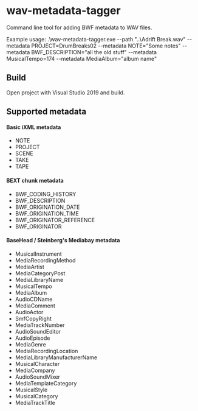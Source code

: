 # wav-metadata-tagger
Command line tool for adding BWF metadata to WAV files.

Example usage: .\wav-metadata-tagger.exe --path "..\Adrift Break.wav" --metadata PROJECT=DrumBreaks02 --metadata NOTE="Some notes" --metadata BWF_DESCRIPTION="all the old stuff" --metadata MusicalTempo=174 --metadata MediaAlbum="album name"

## Build
Open project with Visual Studio 2019 and build.

## Supported metadata
#### Basic iXML metadata
- NOTE
- PROJECT
- SCENE
- TAKE
- TAPE
#### BEXT chunk metadata
- BWF_CODING_HISTORY
- BWF_DESCRIPTION
- BWF_ORIGINATION_DATE
- BWF_ORIGINATION_TIME
- BWF_ORIGINATOR_REFERENCE
- BWF_ORIGINATOR
#### BaseHead / Steinberg's Mediabay metadata
- MusicalInstrument
- MediaRecordingMethod
- MediaArtist
- MediaCategoryPost
- MediaLibraryName
- MusicalTempo
- MediaAlbum
- AudioCDName
- MediaComment
- AudioActor
- SmfCopyRight
- MediaTrackNumber
- AudioSoundEditor
- AudioEpisode
- MediaGenre
- MediaRecordingLocation
- MediaLibraryManufacturerName
- MusicalCharacter
- MediaCompany
- AudioSoundMixer
- MediaTemplateCategory
- MusicalStyle
- MusicalCategory
- MediaTrackTitle

